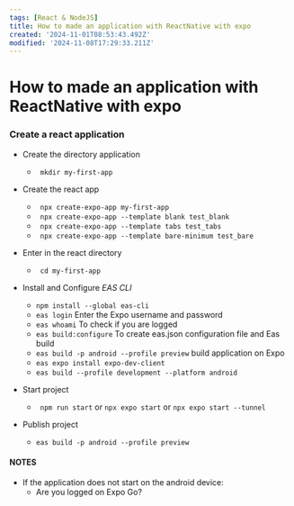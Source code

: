 ```yaml
---
tags: [React & NodeJS]
title: How to made an application with ReactNative with expo
created: '2024-11-01T08:53:43.492Z'
modified: '2024-11-08T17:29:33.211Z'
---
```


# How to made an application with ReactNative with expo

### Create a react application
- Create the directory application
    + ` mkdir my-first-app`
- Create the react app
    + ` npx create-expo-app my-first-app`
    + ` npx create-expo-app --template blank test_blank`
    + ` npx create-expo-app --template tabs test_tabs`
    + ` npx create-expo-app --template bare-minimum test_bare`
- Enter in the react directory
    + ` cd my-first-app`
- Install and Configure *EAS CLI*
    + `npm install --global eas-cli`
    + `eas login` Enter the Expo username and password 
    + `eas whoami` To check if you are logged
    + `eas build:configure` To create eas.json configuration file and Eas build
    + `eas build -p android --profile preview` build application on Expo
    + `eas expo install expo-dev-client`
    + `eas build --profile development --platform android`
- Start project
    + ` npm run start` or `npx expo start` or `npx expo start --tunnel`

- Publish project
    + `eas build -p android --profile preview`

#### NOTES
- If the application does not start on the android device:
    + Are you logged on Expo Go?
